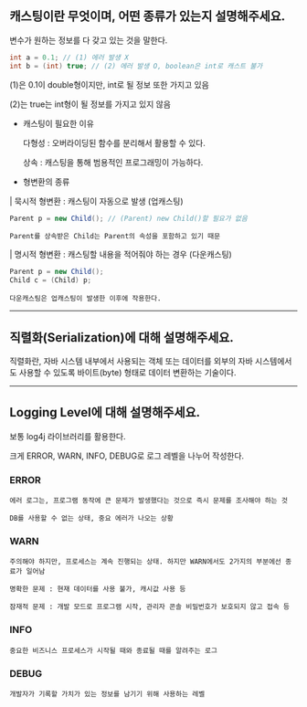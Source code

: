 ## 캐스팅이란 무엇이며, 어떤 종류가 있는지 설명해주세요.

변수가 원하는 정보를 다 갖고 있는 것을 말한다.

```java
int a = 0.1; // (1) 에러 발생 X
int b = (int) true; // (2) 에러 발생 O, boolean은 int로 캐스트 불가
```

(1)은 0.1이 double형이지만, int로 될 정보 또한 가지고 있음

(2)는 true는 int형이 될 정보를 가지고 있지 않음

-   캐스팅이 필요한 이유

    다형성 : 오버라이딩된 함수를 분리해서 활용할 수 있다.

    상속 : 캐스팅을 통해 범용적인 프로그래밍이 가능하다.

-   형변환의 종류

|
묵시적 형변환 : 캐스팅이 자동으로 발생 (업캐스팅)

```java
Parent p = new Child(); // (Parent) new Child()할 필요가 없음
```

    Parent를 상속받은 Child는 Parent의 속성을 포함하고 있기 때문

|
명시적 형변환 : 캐스팅할 내용을 적어줘야 하는 경우 (다운캐스팅)

```java
Parent p = new Child();
Child c = (Child) p;
```

    다운캐스팅은 업캐스팅이 발생한 이후에 작용한다.

---

## 직렬화(Serialization)에 대해 설명해주세요.

직렬화란, 자바 시스템 내부에서 사용되는 객체 또는 데이터를 외부의 자바 시스템에서도 사용할 수 있도록 바이트(byte) 형태로 데이터 변환하는 기술이다.

---

## Logging Level에 대해 설명해주세요.

보통 log4j 라이브러리를 활용한다.

크게 ERROR, WARN, INFO, DEBUG로 로그 레벨을 나누어 작성한다.

### ERROR

    에러 로그는, 프로그램 동작에 큰 문제가 발생했다는 것으로 즉시 문제를 조사해야 하는 것

    DB를 사용할 수 없는 상태, 중요 에러가 나오는 상황

### WARN

    주의해야 하지만, 프로세스는 계속 진행되는 상태. 하지만 WARN에서도 2가지의 부분에선 종료가 일어남

    명확한 문제 : 현재 데이터를 사용 불가, 캐시값 사용 등

    잠재적 문제 : 개발 모드로 프로그램 시작, 관리자 콘솔 비밀번호가 보호되지 않고 접속 등

### INFO

    중요한 비즈니스 프로세스가 시작될 때와 종료될 때를 알려주는 로그

### DEBUG

    개발자가 기록할 가치가 있는 정보를 남기기 위해 사용하는 레벨

